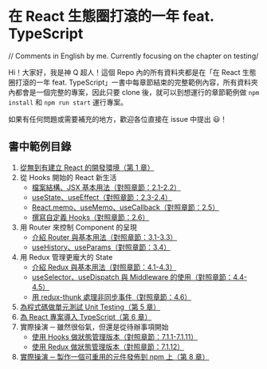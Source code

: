 # 在 React 生態圈打滾的一年 feat. TypeScript

// Comments in English by me.  Currently focusing on the chapter on testing/

Hi！大家好，我是神 Q 超人！這個 Repo 內的所有資料夾都是在「在 React 生態圈打滾的一年 feat. TypeScript」一書中每章節結束的完整範例內容，所有資料夾內都會是一個完整的專案，因此只要 clone 後，就可以到想運行的章節範例做 `npm install` 和 `npm run start` 運行專案。

如果有任何問題或需要補充的地方，歡迎各位直接在 issue 中提出 😃！

## 書中範例目錄

1. [從無到有建立 React 的開發環境（第 1 章）](https://github.com/ms314006/react-feat-typescript-book-example/tree/master/Ch01)
2. 從 Hooks 開始的 React 新生活
    * [檔案結構、JSX 基本用法（對照章節：2.1-2.2）](https://github.com/ms314006/react-feat-typescript-book-example/tree/master/Ch02-1)
    * [useState、useEffect（對照章節：2.3-2.4）](https://github.com/ms314006/react-feat-typescript-book-example/tree/master/Ch02-2)
    * [React.memo、useMemo、useCallback（對照章節：2.5）](https://github.com/ms314006/react-feat-typescript-book-example/tree/master/Ch02-3)
    * [撰寫自定義 Hooks（對照章節：2.6）](https://github.com/ms314006/react-feat-typescript-book-example/tree/master/Ch02-4)
3. 用 Router 來控制 Component 的呈現
    * [介紹 Router 與基本用法（對照章節：3.1-3.3）](https://github.com/ms314006/react-feat-typescript-book-example/tree/master/Ch03-1)
    * [useHistory、useParams（對照章節：3.4）](https://github.com/ms314006/react-feat-typescript-book-example/tree/master/Ch03-2)
4. 用 Redux 管理更龐大的 State
    * [介紹 Redux 與基本用法（對照章節：4.1-4.3）](https://github.com/ms314006/react-feat-typescript-book-example/tree/master/Ch04-1)
    * [useSelector、useDispatch 與 Middleware 的使用（對照章節：4.4-4.5）](https://github.com/ms314006/react-feat-typescript-book-example/tree/master/Ch04-2)
    * [用 redux-thunk 處理非同步事件（對照章節：4.6）](https://github.com/ms314006/react-feat-typescript-book-example/tree/master/Ch04-3)
5. [為程式碼做單元測試 Unit Testing（第 5 章）](https://github.com/ms314006/react-feat-typescript-book-example/tree/master/Ch05)
6. [為 React 專案導入 TypeScript（第 6 章）](https://github.com/ms314006/react-feat-typescript-book-example/tree/master/Ch06)
7.  實際操演 ─ 雖然很俗氣，但還是從待辦事項開始
    * [使用 Hooks 做狀態管理版本（對照章節：7.1.1-7.1.11）](https://github.com/ms314006/react-feat-typescript-book-example/tree/master/Ch07-1)
    * [使用 Redux 做狀態管理版本（對照章節：7.1.12）](https://github.com/ms314006/react-feat-typescript-book-example/tree/master/Ch07-2)
6. [實際操演 ─ 製作一個可重用的元件發佈到 npm 上（第 8 章）](https://github.com/ms314006/react-feat-typescript-book-example/tree/master/Ch08)

